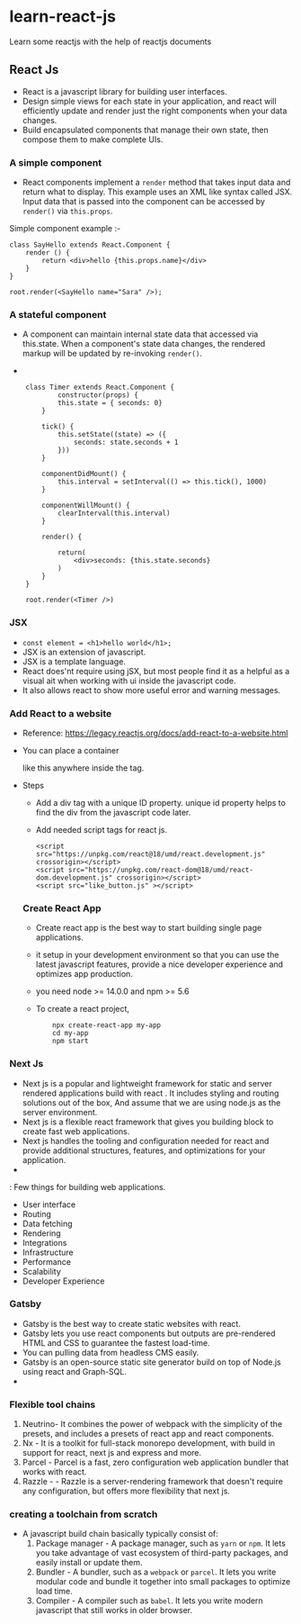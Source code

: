 # learn-react-js

Learn some reactjs with the help of reactjs documents

## React Js

- React is a javascript library for building user interfaces.
- Design simple views for each state in your application, and react will efficiently update and render just the right components when your data changes.
- Build encapsulated components that manage their own state, then compose them to make complete UIs.

### A simple component

- React components implement a `render` method that takes input data and return what to display. This example uses an XML like syntax called JSX. Input data that is passed into the component can be accessed by `render()` via `this.props`.

Simple component example :-

```
class SayHello extends React.Component {
    render () {
        return <div>hello {this.props.name}</div>
    }
}

root.render(<SayHello name="Sara" />);
```

### A stateful component

- A component can maintain internal state data that accessed via this.state. When a component's state data changes, the rendered markup will be updated by re-invoking `render()`.

-

```
    class Timer extends React.Component {
            constructor(props) {
            this.state = { seconds: 0}
        }

        tick() {
            this.setState((state) => ({
                seconds: state.seconds + 1
            }))
        }

        componentDidMount() {
            this.interval = setInterval(() => this.tick(), 1000)
        }

        componentWillMount() {
            clearInterval(this.interval)
        }

        render() {

            return(
                <div>seconds: {this.state.seconds}
            )
        }
    }

    root.render(<Timer />)

```

### JSX

- `const element = <h1>hello world</h1>;`
- JSX is an extension of javascript.
- JSX is a template language.
- React does'nt require using jSX, but most people find it as a helpful as a visual ait when working with ui inside the javascript code.
- It also allows react to show more useful error and warning messages.

### Add React to a website

- Reference: https://legacy.reactjs.org/docs/add-react-to-a-website.html
- You can place a container <div> like this anywhere inside the <body> tag.
- Steps

  - Add a div tag with a unique ID property. unique id property helps to find the div from the javascript code later.
  - Add needed script tags for react js.

    ```
    <script src="https://unpkg.com/react@18/umd/react.development.js" crossorigin></script>
    <script src="https://unpkg.com/react-dom@18/umd/react-dom.development.js" crossorigin></script>
    <script src="like_button.js" ></script>

    ```

  ### Create React App

  - Create react app is the best way to start building single page applications.
  - it setup in your development environment so that you can use the latest javascript features, provide a nice developer experience and optimizes app production.
  - you need node >= 14.0.0 and npm >= 5.6

  - To create a react project,
    ```
        npx create-react-app my-app
        cd my-app
        npm start
    ```

### Next Js

- Next js is a popular and lightweight framework for static and server rendered applications build with react . It includes styling and routing solutions out of the box, And assume that we are using node.js as the server environment.
- Next js is a flexible react framework that gives you building block to create fast web applications.
- Next js handles the tooling and configuration needed for react and provide additional structures, features, and optimizations for your application.
-

: Few things for building web applications.

- User interface
- Routing
- Data fetching
- Rendering
- Integrations
- Infrastructure
- Performance
- Scalability
- Developer Experience

### Gatsby

- Gatsby is the best way to create static websites with react.
- Gatsby lets you use react components but outputs are pre-rendered HTML and CSS to guarantee the fastest load-time.
- You can pulling data from headless CMS easily.
- Gatsby is an open-source static site generator build on top of Node.js using react and Graph-SQL.
- 

### Flexible tool chains

1. Neutrino- It combines the power of webpack with the simplicity of the presets, and includes a presets of react app and react components.
2. Nx - It is a toolkit for full-stack monorepo development, with build in support for react, next js and express and more.
3. Parcel - Parcel is a fast, zero configuration web application bundler that works with react.
4. Razzle - - Razzle is a server-rendering framework that doesn't require any configuration, but offers more flexibility that next js.


### creating a toolchain from scratch
- A javascript build chain basically typically consist of:
    1. Package manager - A package manager, such as `yarn` or `npm`. It lets you take advantage of vast ecosystem of third-party packages, and easily install or update them.
    2. Bundler - A bundler, such as a `webpack` or `parcel`. It lets you write modular code and bundle it together into small packages to optimize load time.
    3. Compiler - A compiler such as `babel`. It lets you write modern javascript that still works in older browser.
